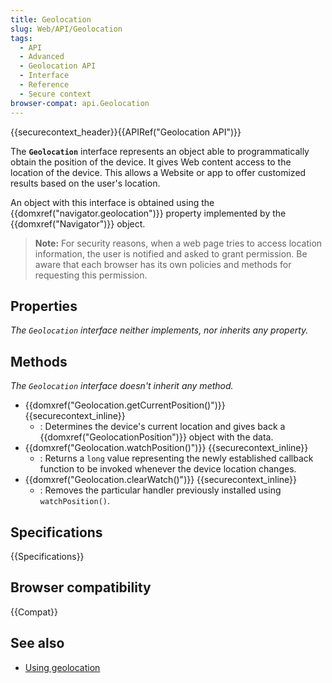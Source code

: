 ```yaml
---
title: Geolocation
slug: Web/API/Geolocation
tags:
  - API
  - Advanced
  - Geolocation API
  - Interface
  - Reference
  - Secure context
browser-compat: api.Geolocation
---
```

{{securecontext_header}}{{APIRef("Geolocation API")}}

The **`Geolocation`** interface represents an object able to programmatically obtain the position of the device. It gives Web content access to the location of the device. This allows a Website or app to offer customized results based on the user's location.

An object with this interface is obtained using the {{domxref("navigator.geolocation")}} property implemented by the {{domxref("Navigator")}} object.

> **Note:** For security reasons, when a web page tries to access location information, the user is notified and asked to grant permission. Be aware that each browser has its own policies and methods for requesting this permission.

## Properties

_The `Geolocation` interface neither implements, nor inherits any property._

## Methods

_The `Geolocation` interface doesn't inherit any method._

- {{domxref("Geolocation.getCurrentPosition()")}} {{securecontext_inline}}
  - : Determines the device's current location and gives back a {{domxref("GeolocationPosition")}} object with the data.
- {{domxref("Geolocation.watchPosition()")}} {{securecontext_inline}}
  - : Returns a `long` value representing the newly established callback function to be invoked whenever the device location changes.
- {{domxref("Geolocation.clearWatch()")}} {{securecontext_inline}}
  - : Removes the particular handler previously installed using `watchPosition()`.

## Specifications

{{Specifications}}

## Browser compatibility

{{Compat}}

## See also

- [Using geolocation](/en-US/docs/Web/API/Geolocation_API/Using_the_Geolocation_API)
